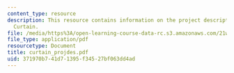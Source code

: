 ```yaml
---
content_type: resource
description: This resource contains information on the project description i.e. The
  Curtain.
file: /media/https%3A/open-learning-course-data-rc.s3.amazonaws.com/21w-765j-interactive-and-non-linear-narrative-theory-and-practice-spring-2006/371970b741d71395f34527bf063dd4ad_curtain_projdes.pdf
file_type: application/pdf
resourcetype: Document
title: curtain_projdes.pdf
uid: 371970b7-41d7-1395-f345-27bf063dd4ad
---
```

